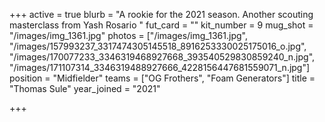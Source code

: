 +++
active = true
blurb = "A rookie for the 2021 season. Another scouting masterclass from Yash Rosario "
fut_card = ""
kit_number = 9
mug_shot = "/images/img_1361.jpg"
photos = ["/images/img_1361.jpg", "/images/157993237_3317474305145518_8916253330025175016_o.jpg", "/images/170077233_3346319468927668_393540529830859240_n.jpg", "/images/171107314_3346319488927666_4228156447681559071_n.jpg"]
position = "Midfielder"
teams = ["OG Frothers", "Foam Generators"]
title = "Thomas Sule"
year_joined = "2021"

+++
